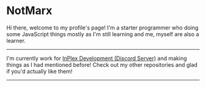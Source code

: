 # NotMarx

Hi there, welcome to my profile's page! I'm a starter programmer who doing some JavaScript things mostly as I'm still learning and me, myself are also a learner. 

---

I'm currently work for [InPlex Development (Discord Server)](https://discord.gg/78RyqJK) and making things as I had mentioned before! Check out my other repositories and glad if you'd actually like them!

---
